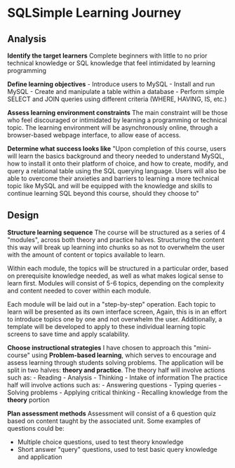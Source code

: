 # SQLSimple Learning Journey

## Analysis

**Identify the target learners**
Complete beginners with little to no prior technical knowledge or SQL knowledge that feel intimidated by learning programming

**Define learning objectives**
	- Introduce users to MySQL
	- Install and run MySQL
	- Create and manipulate a table within a database
	- Perform simple SELECT and JOIN queries using different criteria 
	  (WHERE, HAVING, IS, etc.)

**Assess learning environment constraints**
The main constraint will be those who feel discouraged or intimidated by learning a programming or technical topic. The learning environment will be asynchronously online, through a browser-based webpage interface, to allow ease of access.

**Determine what success looks like**
"Upon completion of this course, users will learn the basics background and theory needed to understand MySQL, how to install it onto their platform of choice, and how to create, modify, and query a relational table using the SQL querying language. Users will also be able to overcome their anxieties and barriers to learning a more technical topic like MySQL and will be equipped with the knowledge and skills to continue learning SQL beyond this course, should they choose to"

## Design

**Structure learning sequence**
The course will be structured as a series of 4 "modules", across both theory and practice halves. Structuring the content this way will break up learning into chunks so as not to overwhelm the user with the amount of content or topics available to learn.

Within each module, the topics will be structured in a particular order, based on prerequisite knowledge needed, as well as what makes logical sense to learn first. Modules will consist of 5-6 topics, depending on the complexity and content needed to cover within each module.

Each module will be laid out in a "step-by-step" operation. Each topic to learn will be presented as its own interface screen, Again, this is in an effort to introduce topics one by one and not overwhelm the user. Additionally, a template will be developed to apply to these individual learning topic screens to save time and apply scalability.

**Choose instructional strategies**
I have chosen to approach this "mini-course" using **Problem-based learning**, which serves to encourage and assess learning through students solving problems. The application will be split in two halves: **theory and practice**.
The theory half will involve actions such as:
	- Reading
	- Analysis
	- Thinking
	- Intake of information
The practice half will involve actions such as:
	- Answering questions
	- Typing queries
	- Solving problems
	- Applying critical thinking
	- Recalling knowledge from the **theory** portion

**Plan assessment methods**
Assessment will consist of a 6 question quiz based on content taught by the associated unit. 
Some examples of questions could be:
- Multiple choice questions, used to test theory knowledge
- Short answer "query" questions, used to test basic query knowledge and application

